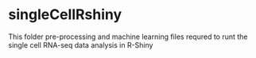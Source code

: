 # singleCellRshiny
This folder pre-processing and machine learning files requred to runt the single cell RNA-seq data analysis in R-Shiny
